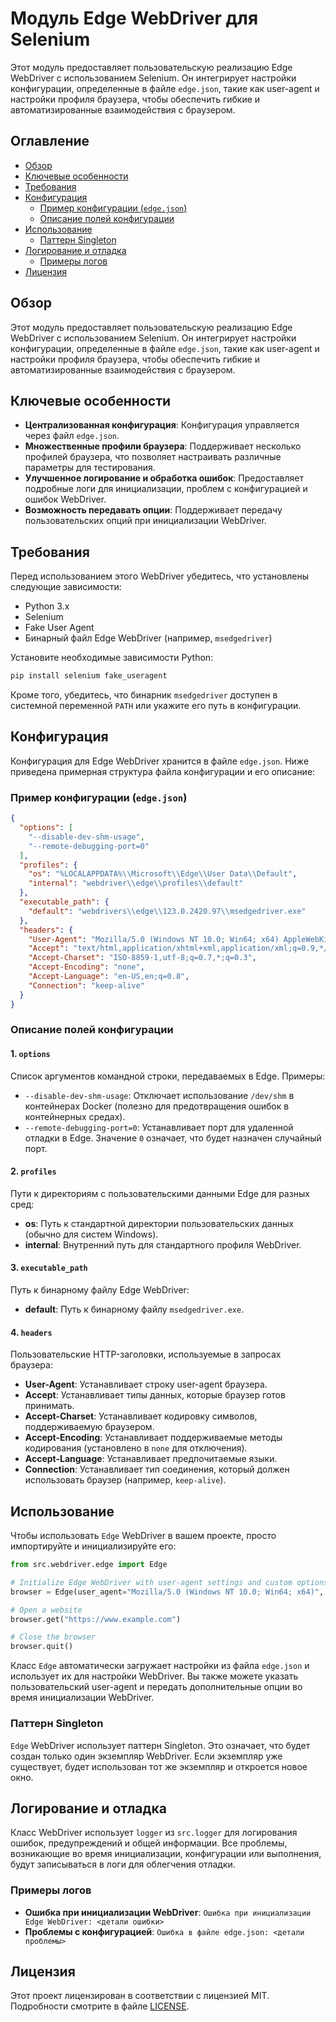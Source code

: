 # Модуль Edge WebDriver для Selenium

Этот модуль предоставляет пользовательскую реализацию Edge WebDriver с использованием Selenium. Он интегрирует настройки конфигурации, определенные в файле `edge.json`, такие как user-agent и настройки профиля браузера, чтобы обеспечить гибкие и автоматизированные взаимодействия с браузером.

## Оглавление

-   [Обзор](#обзор)
-   [Ключевые особенности](#ключевые-особенности)
-   [Требования](#требования)
-   [Конфигурация](#конфигурация)
    -   [Пример конфигурации (`edge.json`)](#пример-конфигурации-edgejson)
    -   [Описание полей конфигурации](#описание-полей-конфигурации)
-   [Использование](#использование)
    -   [Паттерн Singleton](#паттерн-singleton)
-   [Логирование и отладка](#логирование-и-отладка)
    -   [Примеры логов](#примеры-логов)
-   [Лицензия](#лицензия)

## Обзор

Этот модуль предоставляет пользовательскую реализацию Edge WebDriver с использованием Selenium. Он интегрирует настройки конфигурации, определенные в файле `edge.json`, такие как user-agent и настройки профиля браузера, чтобы обеспечить гибкие и автоматизированные взаимодействия с браузером.

## Ключевые особенности

-   **Централизованная конфигурация**: Конфигурация управляется через файл `edge.json`.
-   **Множественные профили браузера**: Поддерживает несколько профилей браузера, что позволяет настраивать различные параметры для тестирования.
-   **Улучшенное логирование и обработка ошибок**: Предоставляет подробные логи для инициализации, проблем с конфигурацией и ошибок WebDriver.
-   **Возможность передавать опции**: Поддерживает передачу пользовательских опций при инициализации WebDriver.

## Требования

Перед использованием этого WebDriver убедитесь, что установлены следующие зависимости:

-   Python 3.x
-   Selenium
-   Fake User Agent
-   Бинарный файл Edge WebDriver (например, `msedgedriver`)

Установите необходимые зависимости Python:

```bash
pip install selenium fake_useragent
```

Кроме того, убедитесь, что бинарник `msedgedriver` доступен в системной переменной `PATH` или укажите его путь в конфигурации.

## Конфигурация

Конфигурация для Edge WebDriver хранится в файле `edge.json`. Ниже приведена примерная структура файла конфигурации и его описание:

### Пример конфигурации (`edge.json`)

```json
{
  "options": [
    "--disable-dev-shm-usage",
    "--remote-debugging-port=0"
  ],
  "profiles": {
    "os": "%LOCALAPPDATA%\\Microsoft\\Edge\\User Data\\Default",
    "internal": "webdriver\\edge\\profiles\\default"
  },
  "executable_path": {
    "default": "webdrivers\\edge\\123.0.2420.97\\msedgedriver.exe"
  },
  "headers": {
    "User-Agent": "Mozilla/5.0 (Windows NT 10.0; Win64; x64) AppleWebKit/537.36 (KHTML, like Gecko) Chrome/96.0.4664.110 Safari/537.36 Edg/96.0.1054.62",
    "Accept": "text/html,application/xhtml+xml,application/xml;q=0.9,*/*;q=0.8",
    "Accept-Charset": "ISO-8859-1,utf-8;q=0.7,*;q=0.3",
    "Accept-Encoding": "none",
    "Accept-Language": "en-US,en;q=0.8",
    "Connection": "keep-alive"
  }
}
```

### Описание полей конфигурации

#### 1. `options`

Список аргументов командной строки, передаваемых в Edge. Примеры:

-   `--disable-dev-shm-usage`: Отключает использование `/dev/shm` в контейнерах Docker (полезно для предотвращения ошибок в контейнерных средах).
-   `--remote-debugging-port=0`: Устанавливает порт для удаленной отладки в Edge. Значение `0` означает, что будет назначен случайный порт.

#### 2. `profiles`

Пути к директориям с пользовательскими данными Edge для разных сред:

-   **os**: Путь к стандартной директории пользовательских данных (обычно для систем Windows).
-   **internal**: Внутренний путь для стандартного профиля WebDriver.

#### 3. `executable_path`

Путь к бинарному файлу Edge WebDriver:

-   **default**: Путь к бинарному файлу `msedgedriver.exe`.

#### 4. `headers`

Пользовательские HTTP-заголовки, используемые в запросах браузера:

-   **User-Agent**: Устанавливает строку user-agent браузера.
-   **Accept**: Устанавливает типы данных, которые браузер готов принимать.
-   **Accept-Charset**: Устанавливает кодировку символов, поддерживаемую браузером.
-   **Accept-Encoding**: Устанавливает поддерживаемые методы кодирования (установлено в `none` для отключения).
-   **Accept-Language**: Устанавливает предпочитаемые языки.
-   **Connection**: Устанавливает тип соединения, который должен использовать браузер (например, `keep-alive`).

## Использование

Чтобы использовать `Edge` WebDriver в вашем проекте, просто импортируйте и инициализируйте его:

```python
from src.webdriver.edge import Edge

# Initialize Edge WebDriver with user-agent settings and custom options
browser = Edge(user_agent="Mozilla/5.0 (Windows NT 10.0; Win64; x64)", options=["--headless", "--disable-gpu"])

# Open a website
browser.get("https://www.example.com")

# Close the browser
browser.quit()
```

Класс `Edge` автоматически загружает настройки из файла `edge.json` и использует их для настройки WebDriver. Вы также можете указать пользовательский user-agent и передать дополнительные опции во время инициализации WebDriver.

### Паттерн Singleton

`Edge` WebDriver использует паттерн Singleton. Это означает, что будет создан только один экземпляр WebDriver. Если экземпляр уже существует, будет использован тот же экземпляр и откроется новое окно.

## Логирование и отладка

Класс WebDriver использует `logger` из `src.logger` для логирования ошибок, предупреждений и общей информации. Все проблемы, возникающие во время инициализации, конфигурации или выполнения, будут записываться в логи для облегчения отладки.

### Примеры логов

-   **Ошибка при инициализации WebDriver**: `Ошибка при инициализации Edge WebDriver: <детали ошибки>`
-   **Проблемы с конфигурацией**: `Ошибка в файле edge.json: <детали проблемы>`

## Лицензия

Этот проект лицензирован в соответствии с лицензией MIT. Подробности смотрите в файле [LICENSE](../../LICENSE).